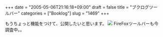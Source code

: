+++
date = "2005-05-06T21:16:18+09:00"
draft = false
title = "ブクログツールバー"
categories = ["Booklog"]
slug = "1469"
+++

もうちょっと機能をつけて、公開したいと思います。
<img src="http://booklog.jp/img/toolb.jpg">
FireFoxツールバーも今調査中。。
